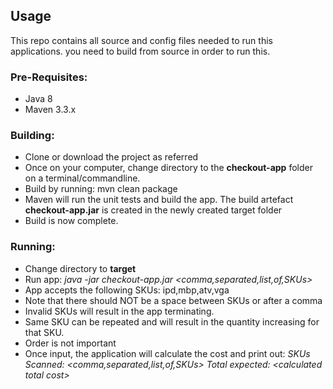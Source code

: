 <h2>Usage</h2>
<p>
This repo contains all source and config files needed to run this applications. you need to build from source in order to run this.
</p>

<h3>Pre-Requisites:</h3>
<p>
<ul>
<li>Java 8</li>
<li>Maven 3.3.x</li>
</ul>
</p>

<h3>Building:</h3>
<p>
<ul>
<li>Clone or download the project as referred</li>
<li>Once on your computer, change directory to the <strong>checkout-app</strong> folder on a terminal/commandline.</li>
<li>Build by running: mvn clean package</li>
<li>Maven will run the unit tests and build the app. The build artefact <strong>checkout-app.jar</strong> is created in the newly created target folder</li>
<li>Build is now complete.</li>
</ul>
</p>

<h3>Running:</h3>
<p>
<ul>
<li>Change directory to <strong>target</strong></li>
<li>Run app: <i>java -jar checkout-app.jar &lt;comma,separated,list,of,SKUs&gt;</i></li>
<li>App accepts the following SKUs: ipd,mbp,atv,vga</li>
<li>Note that there should NOT be a space between SKUs or after a comma</li>
<li>Invalid SKUs will result in the app terminating.</li>
<li>Same SKU can be repeated and will result in the quantity increasing for that SKU. </li>
<li>Order is not important</li>
<li>Once input, the application will calculate the cost and print out: <i>SKUs Scanned: &lt;comma,separated,list,of,SKUs&gt; Total expected: &lt;calculated total cost&gt;</li>

</ul>
</p>


